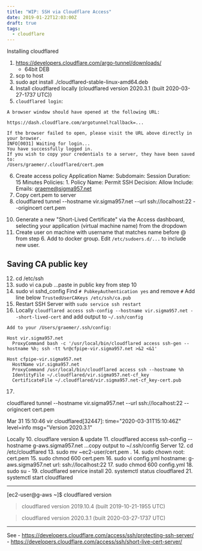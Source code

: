 ```yaml
---
title: "WIP: SSH via Cloudflare Access"
date: 2019-01-22T12:03:00Z
draft: true
tags:
  - cloudflare
---
```

Installing cloudflared
1. https://developers.cloudflare.com/argo-tunnel/downloads/
	- 64bit DEB
2. scp to host
3. sudo apt install ./cloudflared-stable-linux-amd64.deb
4. Install cloudflared locally (cloudflared version 2020.3.1 (built 2020-03-27-1737 UTC))
5. `cloudflared login`:
```
A browser window should have opened at the following URL:

https://dash.cloudflare.com/argotunnel?callback=...

If the browser failed to open, please visit the URL above directly in your browser.
INFO[0031] Waiting for login...
You have successfully logged in.
If you wish to copy your credentials to a server, they have been saved to:
/Users/graemer/.cloudflared/cert.pem
```
6. Create access policy
   Application Name: <hostname>
   Subdomain: <hostname>
   Session Duration: 15 Minutes
   Policies:
     1.
       Policy Name: Permit SSH
       Decision: Allow
       Include: Emails: graeme@sigma957.net
7. Copy cert.pem to server
9. cloudflared tunnel --hostname vir.sigma957.net --url ssh://localhost:22 --origincert cert.pem

<interatively running>

10. Generate a new "Short-Lived Certificate" via the Access dashboard, selecting your application (virtual machine name) from the dropdown
11. Create user on machine with username that matches name before @ from step 6. Add to docker group. Edit `/etc/sudoers.d/...` to include new user.
## Saving CA public key
12. cd /etc/ssh
13. sudo vi ca.pub
...paste in public key from step 10
14. sudo vi sshd_config
Find `# PubkeyAuthentication yes` and remove `#`
Add line below `TrustedUserCAKeys /etc/ssh/ca.pub`
15. Restart SSH Server with `sudo service ssh restart`
16. Locally `cloudflared access ssh-config --hostname vir.sigma957.net --short-lived-cert` and add output to `~/.ssh/config`

```
Add to your /Users/graemer/.ssh/config:

Host vir.sigma957.net
  ProxyCommand bash -c '/usr/local/bin/cloudflared access ssh-gen --hostname %h; ssh -tt %r@cfpipe-vir.sigma957.net >&2 <&1'

Host cfpipe-vir.sigma957.net
  HostName vir.sigma957.net
  ProxyCommand /usr/local/bin/cloudflared access ssh --hostname %h
  IdentityFile ~/.cloudflared/vir.sigma957.net-cf_key
  CertificateFile ~/.cloudflared/vir.sigma957.net-cf_key-cert.pub
```

17. 





cloudflared tunnel --hostname vir.sigma957.net --url ssh://localhost:22 --origincert cert.pem


Mar 31 15:10:46 vir cloudflared[32447]: time="2020-03-31T15:10:46Z" level=info msg="Version 2020.3.1"


Locally
10. cloudflare version & update
11. cloudflared access ssh-config --hostname g-aws.sigma957.net
	...copy output to ~/.ssh/config
Server
12. cd /etc/cloudflared
13. sudo mv ~ec2-user/cert.pem .
14. sudo chown root: cert.pem
15. sudo chmod 600 cert.pem
16. sudo vi config.yml
	hostname: g-aws.sigma957.net
	url: ssh://localhost:22
17. sudo chmod 600 config.yml
18. sudo su -
19. cloudflared service install
20. systemctl status cloudflared
21. systemctl start cloudflared

---

[ec2-user@g-aws ~]$ cloudflared version
> cloudflared version 2019.10.4 (built 2019-10-21-1955 UTC)

> cloudflared version 2020.3.1 (built 2020-03-27-1737 UTC)

---

See
	- https://developers.cloudflare.com/access/ssh/protecting-ssh-server/
	- https://developers.cloudflare.com/access/ssh/short-live-cert-server/
